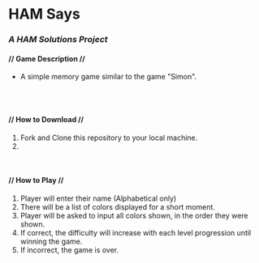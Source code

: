 # HAM Says
### *A HAM Solutions Project*

#### // Game Description // 
- A simple memory game similar to the game "Simon". 
<br />
<br />

#### // How to Download // 
1. Fork and Clone this repository to your local machine. 
2. 
<br />

#### // How to Play // 
1. Player will enter their name (Alphabetical only)
2. There will be a list of colors displayed for a short moment.
3. Player will be asked to input all colors shown, in the order they were shown. 
4. If correct, the difficulty will increase with each level progression until winning the game.
5. If incorrect, the game is over. 
